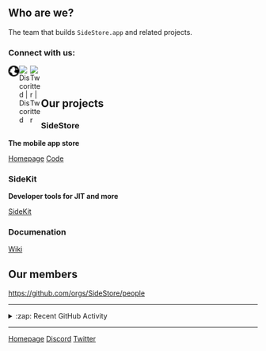 <!-- 
Docs: How to use GitHub README and actions to auto-generate embedded content.
https://github.com/anuraghazra/github-readme-stats
https://www.youtube.com/watch?v=n6d4KHSKqGk
https://github.com/rahuldkjain/github-profile-readme-generator
 -->

## Who are we?

The team that builds `SideStore.app` and related projects.

### Connect with us:

<!--
[![Website](https://img.shields.io/website?label=sidestore.io&style=for-the-badge&url=https://sidestore.io)](https://sidestore.io)
[![Twitter Follow](https://img.shields.io/twitter/follow/sidestore_io?color=1DA1F2&logo=twitter&style=for-the-badge)](https://twitter.com/intent/follow?original_referer=https%3A%2F%2Fgithub.com%2Fsidestore&screen_name=sidestore)
[![GitHub Followers](https://img.shields.io/github/followers/sidestore?style=for-the-badge)]()
[![GitHub Sponsors](https://img.shields.io/github/sponsors/sidestore?style=for-the-badge
)]() 
-->

[<img align="left" alt="sidestore.io" width="22px" src="https://raw.githubusercontent.com/iconic/open-iconic/master/svg/globe.svg" />][website]
[<img align="left" alt="Discord | Discord" width="22px" src="https://cdn.jsdelivr.net/npm/simple-icons@v3/icons/discord.svg" />][discord]
[<img align="left" alt="Twitter | Twitter" width="22px" src="https://cdn.jsdelivr.net/npm/simple-icons@v3/icons/twitter.svg" />][twitter]

<br />
<br />

## Our projects

### SideStore

__The mobile app store__

[Homepage][website]
[Code][git.sidestore]

### SideKit

__Developer tools for JIT and more__

[SideKit][git.sidekit]

### Documenation

[Wiki][wiki]

## Our members

https://github.com/orgs/SideStore/people

---

<details>
  <summary>:zap: Recent GitHub Activity</summary>

<!--START_SECTION:activity-->
1. 🗣 Commented on [#484](https://github.com/SideStore/SideStore/issues/484) in [SideStore/SideStore](https://github.com/SideStore/SideStore)
2. 🗣 Commented on [#484](https://github.com/SideStore/SideStore/issues/484) in [SideStore/SideStore](https://github.com/SideStore/SideStore)
3. 🗣 Commented on [#484](https://github.com/SideStore/SideStore/issues/484) in [SideStore/SideStore](https://github.com/SideStore/SideStore)
4. 🗣 Commented on [#484](https://github.com/SideStore/SideStore/issues/484) in [SideStore/SideStore](https://github.com/SideStore/SideStore)
5. 🗣 Commented on [#484](https://github.com/SideStore/SideStore/issues/484) in [SideStore/SideStore](https://github.com/SideStore/SideStore)
6. 🗣 Commented on [#484](https://github.com/SideStore/SideStore/issues/484) in [SideStore/SideStore](https://github.com/SideStore/SideStore)
7. ❗️ Opened issue [#484](https://github.com/SideStore/SideStore/issues/484) in [SideStore/SideStore](https://github.com/SideStore/SideStore)
8. ❗️ Opened issue [#483](https://github.com/SideStore/SideStore/issues/483) in [SideStore/SideStore](https://github.com/SideStore/SideStore)
9. 🗣 Commented on [#480](https://github.com/SideStore/SideStore/issues/480) in [SideStore/SideStore](https://github.com/SideStore/SideStore)
10. 🗣 Commented on [#480](https://github.com/SideStore/SideStore/issues/480) in [SideStore/SideStore](https://github.com/SideStore/SideStore)
11. 🗣 Commented on [#482](https://github.com/SideStore/SideStore/issues/482) in [SideStore/SideStore](https://github.com/SideStore/SideStore)
12. 🗣 Commented on [#476](https://github.com/SideStore/SideStore/issues/476) in [SideStore/SideStore](https://github.com/SideStore/SideStore)
13. 🗣 Commented on [#480](https://github.com/SideStore/SideStore/issues/480) in [SideStore/SideStore](https://github.com/SideStore/SideStore)
14. 🗣 Commented on [#472](https://github.com/SideStore/SideStore/issues/472) in [SideStore/SideStore](https://github.com/SideStore/SideStore)
15. ❗️ Opened issue [#482](https://github.com/SideStore/SideStore/issues/482) in [SideStore/SideStore](https://github.com/SideStore/SideStore)
16. 🗣 Commented on [#476](https://github.com/SideStore/SideStore/issues/476) in [SideStore/SideStore](https://github.com/SideStore/SideStore)
17. 🗣 Commented on [#481](https://github.com/SideStore/SideStore/issues/481) in [SideStore/SideStore](https://github.com/SideStore/SideStore)
18. 🗣 Commented on [#471](https://github.com/SideStore/SideStore/issues/471) in [SideStore/SideStore](https://github.com/SideStore/SideStore)
19. ❗️ Opened issue [#481](https://github.com/SideStore/SideStore/issues/481) in [SideStore/SideStore](https://github.com/SideStore/SideStore)
20. 🗣 Commented on [#471](https://github.com/SideStore/SideStore/issues/471) in [SideStore/SideStore](https://github.com/SideStore/SideStore)
<!--END_SECTION:activity-->

</details>

---

[Homepage][patreon] [Discord][discord] [Twitter][twitter]

<!--
- [Patreon][patreon]
- [OpenCollective][opencollective]
- [YouTube][youtube]
-->

[website]: https://sidestore.io
[wiki]: https://wiki.sidestore.io
[twitter]: https://twitter.com/sidestore_io
[discord]: https://discord.gg/sidestore-949183273383395328
[youtube]: https://youtube.com/TODO
[patreon]: https://www.patreon.com/SideStore
[opencollective]: https://opencollective.com/TODO
[git.sidestore]: https://github.com/SideStore/SideStore/
[git.sidekit]: https://github.com/SideStore/SideKit

